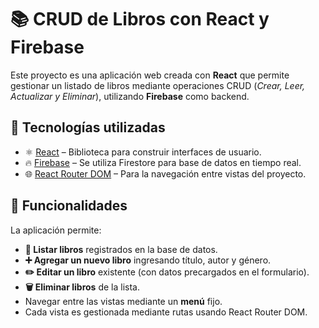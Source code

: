 # 📚 CRUD de Libros con React y Firebase

Este proyecto es una aplicación web creada con **React** que permite gestionar un listado de libros mediante operaciones CRUD (*Crear, Leer, Actualizar y Eliminar*), utilizando **Firebase** como backend.

## 🚀 Tecnologías utilizadas

- ⚛️ [React](https://reactjs.org/) – Biblioteca para construir interfaces de usuario.
- 🔥 [Firebase](https://firebase.google.com/) – Se utiliza Firestore para base de datos en tiempo real.
- 🌐 [React Router DOM](https://reactrouter.com/) – Para la navegación entre vistas del proyecto.

## 🧩 Funcionalidades

La aplicación permite:

- **📄 Listar libros** registrados en la base de datos.
- **➕ Agregar un nuevo libro** ingresando título, autor y género.
- **✏️ Editar un libro** existente (con datos precargados en el formulario).
- **🗑️ Eliminar libros** de la lista.
- Navegar entre las vistas mediante un **menú** fijo.
- Cada vista es gestionada mediante rutas usando React Router DOM.



